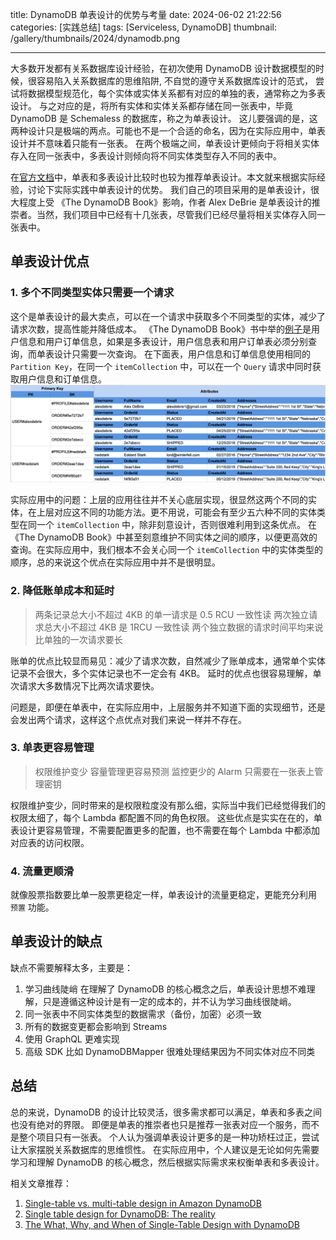
title: DynamoDB 单表设计的优势与考量
date: 2024-06-02 21:22:56
categories: [实践总结]
tags: [Serviceless, DynamoDB]
thumbnail: /gallery/thumbnails/2024/dynamodb.png

---

大多数开发都有关系数据库设计经验，在初次使用 DynamoDB 设计数据模型的时候，很容易陷入关系数据库的思维陷阱, 不自觉的遵守关系数据库设计的范式， 尝试将数据模型规范化，每个实体或实体关系都有对应的单独的表，通常称之为多表设计。
与之对应的是，将所有实体和实体关系都存储在同一张表中，毕竟 DynamoDB 是 Schemaless 的数据库，称之为单表设计。
这儿要强调的是，这两种设计只是极端的两点。可能也不是一个合适的命名，因为在实际应用中，单表设计并不意味着只能有一张表。
在两个极端之间，单表设计更倾向于将相关实体存入在同一张表中，多表设计则倾向将不同实体类型存入不同的表中。

在[官方文档](https://docs.aws.amazon.com/amazondynamodb/latest/developerguide/data-modeling-foundations.html)中，单表和多表设计比较时也较为推荐单表设计。本文就来根据实际经验，讨论下实际实践中单表设计的优势。
我们自己的项目采用的是单表设计，很大程度上受 《The DynamoDB Book》影响，作者 Alex DeBrie 是单表设计的推崇者。当然，我们项目中已经有十几张表，尽管我们已经尽量将相关实体存入同一张表中。

<!-- more -->

## 单表设计优点

### 1. 多个不同类型实体只需要一个请求

这个是单表设计的最大卖点，可以在一个请求中获取多个不同类型的实体，减少了请求次数，提高性能并降低成本。
《The DynamoDB Book》书中举的[例子](https://www.alexdebrie.com/posts/dynamodb-single-table/)是用户信息和用户订单信息，如果是多表设计，用户信息表和用户订单表必须分别查询，而单表设计只需要一次查询。
在下面表，用户信息和订单信息使用相同的 `Partition Key`，在同一个 `itemCollection` 中，可以在一个 `Query` 请求中同时获取用户信息和订单信息。
![single-table.png](/gallery/site/2024/single-table.png)

实际应用中的问题：上层的应用往往并不关心底层实现，很显然这两个不同的实体，在上层对应这不同的功能方法。更不用说，可能会有至少五六种不同的实体类型在同一个 `itemCollection` 中，除非刻意设计，否则很难利用到这条优点。
在 《The DynamoDB Book》中甚至刻意维护不同实体之间的顺序，以便更高效的查询。在实际应用中，我们根本不会关心同一个 `itemCollection` 中的实体类型的顺序，总的来说这个优点在实际应用中并不是很明显。

### 2. 降低账单成本和延时
> 两条记录总大小不超过 4KB 的单一请求是 0.5 RCU 一致性读
> 两次独立请求总大小不超过 4KB 是 1RCU 一致性读
> 两个独立数据的请求时间平均来说比单独的一次请求要长

账单的优点比较显而易见：减少了请求次数，自然减少了账单成本，通常单个实体记录不会很大，多个实体记录也不一定会有 4KB。
延时的优点也很容易理解，单次请求大多数情况下比两次请求要快。

问题是，即便在单表中，在实际应用中，上层服务并不知道下面的实现细节，还是会发出两个请求，这样这个点优点对我们来说一样并不存在。

### 3. 单表更容易管理
> 权限维护变少
> 容量管理更容易预测
> 监控更少的 Alarm
> 只需要在一张表上管理密钥

权限维护变少，同时带来的是权限粒度没有那么细，实际当中我们已经觉得我们的权限太细了，每个 Lambda 都配置不同的角色权限。
这些优点是实实在在的，单表设计更容易管理，不需要配置更多的配置，也不需要在每个 Lambda 中都添加对应表的访问权限。

### 4. 流量更顺滑
就像股票指数要比单一股票更稳定一样，单表设计的流量更稳定，更能充分利用 `预置` 功能。

## 单表设计的缺点
缺点不需要解释太多，主要是：
1. 学习曲线陡峭
在理解了 DynamoDB 的核心概念之后，单表设计思想不难理解，只是遵循这种设计是有一定的成本的，并不认为学习曲线很陡峭。
2. 同一张表中不同实体类型的数据需求（备份，加密）必须一致
3. 所有的数据变更都会影响到 Streams
4. 使用 GraphQL 更难实现
5. 高级 SDK 比如  DynamoDBMapper 很难处理结果因为不同实体对应不同类

## 总结
总的来说，DynamoDB 的设计比较灵活，很多需求都可以满足，单表和多表之间也没有绝对的界限。
即便是单表的推崇者也只是推荐一张表对应一个服务，而不是整个项目只有一张表。
个人认为强调单表设计更多的是一种功矫枉过正，尝试让大家摆脱关系数据库的思维惯性。
在实际应用中，个人建议是无论如何先需要学习和理解 DynamoDB 的核心概念，然后根据实际需求来权衡单表和多表设计。

相关文章推荐：
1. [Single-table vs. multi-table design in Amazon DynamoDB
](https://aws.amazon.com/blogs/database/single-table-vs-multi-table-design-in-amazon-dynamodb/)
2. [Single table design for DynamoDB: The reality](https://www.gomomento.com/blog/single-table-design-for-dynamodb-the-reality)
3. [The What, Why, and When of Single-Table Design with DynamoDB](https://www.alexdebrie.com/posts/dynamodb-single-table/)